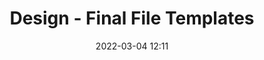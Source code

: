 ---
title: Design - Final File Templates
draft: false
date: 2022-03-04 12:11
audience:
  - New Hires
purpose: TBD
tags:
  - Research and Design
---